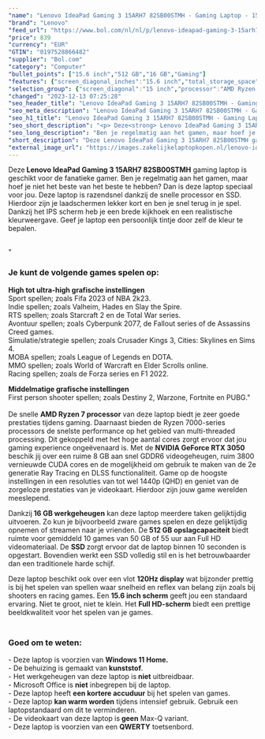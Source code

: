 ```yaml
---
"name": "Lenovo IdeaPad Gaming 3 15ARH7 82SB00STMH - Gaming Laptop - 15.6 inch"
"brand": "Lenovo"
"feed_url": "https://www.bol.com/nl/nl/p/lenovo-ideapad-gaming-3-15arh7-82sb00stmh-gaming-laptop-15-6-inch/9300000151986378"
"price": 839
"currency": "EUR"
"GTIN": "0197528866482"
"supplier": "Bol.com"
"category": "Computer"
"bullet_points": ["15.6 inch","512 GB","16 GB","Gaming"]
"features": {"screen_diagonal_inches":"15.6 inch","total_storage_space":"512 GB","memory_size":"16 GB","purpose_laptop":"Gaming"}
"selection_group": {"screen_diagonal":"15 inch","processor":"AMD Ryzen 7","changed_price_past_3_days":false,"product_family":"Ideapad"}
"changed": "2023-12-13 07:25:28"
"seo_header_title": "Lenovo IdeaPad Gaming 3 15ARH7 82SB00STMH - Gaming Laptop - 15.6 inch"
"seo_meta_description": "Lenovo IdeaPad Gaming 3 15ARH7 82SB00STMH - Gaming Laptop - 15.6 inch"
"seo_h1_title": "Lenovo IdeaPad Gaming 3 15ARH7 82SB00STMH - Gaming Laptop - 15.6 inch"
"seo_short_description": "<p> Deze<strong> Lenovo IdeaPad Gaming 3 15ARH7 82SB00STMH</strong> gaming laptop is geschikt voor de fanatieke gamer."
"seo_long_description": "Ben je regelmatig aan het gamen, maar hoef je niet het beste van het beste te hebben? Dan is deze laptop speciaal voor jou. Deze laptop is razendsnel dankzij de snelle processor en SSD. Hierdoor zijn je laadschermen lekker kort en ben je snel terug in je spel. Dankzij het IPS scherm heb je een brede kijkhoek en een realistische kleurweergave. Geef je laptop een persoonlijk tintje door zelf de kleur te bepalen. </p> <p> <br />\" </p> <h3>Je kunt de volgende games spelen op:</h3> <p> </p> <p> <b>High tot ultra-high grafische instellingen</b><br /> Sport spellen; zoals Fifa 2023 of NBA 2k23. <br /> Indie spellen; zoals Valheim, Hades en Slay the Spire. <br /> RTS spellen; zoals Starcraft 2 en de Total War series. <br /> Avontuur spellen; zoals Cyberpunk 2077, de Fallout series of de Assassins Creed games. <br /> Simulatie/strategie spellen; zoals Crusader Kings 3, Cities: Skylines en Sims 4. <br /> MOBA spellen; zoals League of Legends en DOTA. <br /> MMO spellen; zoals World of Warcraft en Elder Scrolls online. <br /> Racing spellen; zoals de Forza series en F1 2022.  </p> <p> <b>Middelmatige grafische instellingen</b><br /> First person shooter spellen; zoals Destiny 2, Warzone, Fortnite en PUBG. \" <br /> <br />De snelle <strong>AMD Ryzen 7 processor</strong> van deze laptop biedt je zeer goede prestaties tijdens gaming. Daarnaast bieden de Ryzen 7000-series processors de snelste performance op het gebied van multi-threaded processing. Dit gekoppeld met het hoge aantal cores zorgt ervoor dat jou gaming experience ongeëvenaard is. Met de <strong>NVIDIA GeForce RTX 3050 </strong>beschik jij over een ruime 8 GB aan snel GDDR6 videogeheugen, ruim 3800 vernieuwde CUDA cores en de mogelijkheid om gebruik te maken van de 2e generatie Ray Tracing en DLSS functionaliteit. Game op de hoogste instellingen in een resoluties van tot wel 1440p (QHD) en geniet van de zorgeloze prestaties van je videokaart. Hierdoor zijn jouw game werelden meeslepend. </p> <p> Dankzij<strong> 16 GB werkgeheugen</strong> kan deze laptop meerdere taken gelijktijdig uitvoeren. Zo kun je bijvoorbeeld zware games spelen en deze gelijktijdig opnemen of streamen naar je vrienden. De<strong> 512 GB opslagcapaciteit</strong> biedt ruimte voor gemiddeld 10 games van 50 GB of 55 uur aan Full HD videomateriaal. De <strong>SSD </strong>zorgt ervoor dat de laptop binnen 10 seconden is opgestart. Bovendien werkt een SSD volledig stil en is het betrouwbaarder dan een traditionele harde schijf. </p> <p> Deze laptop beschikt ook over een vlot <strong>120Hz display</strong> wat bijzonder prettig is bij het spelen van spellen waar snelheid en reflex van belang zijn zoals bij shooters en racing games. Een <strong>15. 6 inch scherm</strong> geeft jou een standaard ervaring. Niet te groot, niet te klein. Het <strong>Full HD-scherm</strong> biedt een prettige beeldkwaliteit voor het spelen van je games. </p> <h3><br />Goed om te weten:</h3> <p> - Deze laptop is voorzien van <strong>Windows 11 Home. </strong><br />- De behuizing is gemaakt van<strong> kunststof</strong>. <br />- Het werkgeheugen van deze laptop is<strong> niet</strong> uitbreidbaar. <br />- Microsoft Office is <strong>niet</strong> inbegrepen bij de laptop. <br />- Deze laptop heeft <strong>een kortere accuduur</strong> bij het spelen van games. <br />- Deze laptop <strong>kan warm worden</strong> tijdens intensief gebruik. Gebruik een laptopstandaard om dit te verminderen. <br />- De videokaart van deze laptop is<strong> geen</strong> Max-Q variant. <br />- Deze laptop is voorzien van een <strong>QWERTY</strong> toetsenbord. </p>"
"short_description": "Deze Lenovo IdeaPad Gaming 3 15ARH7 82SB00STMH gaming laptop is geschikt voor de fanatieke gamer. Ben je regelmatig aan het gamen, maar hoef je niet het beste van het beste te hebben? Dan is deze laptop speciaal voor jou. Deze laptop is razendsnel dankzij de snelle processor en SSD. Hierdoor zijn je laadschermen lekker kort en ben je snel terug in je spel. Dankzij het IPS scherm heb je een brede kijkhoek en een realistische kleurweergave. Geef je laptop een persoonlijk tintje door zelf de kleur te bepalen. \" Je kunt de volgende games spelen op: High tot ultra-high grafische instellingen Sport spellen; zoals Fifa 2023 of NBA 2k23. Indie spellen; zoals Valheim, Hades en Slay the Spire. RTS spellen; zoals Starcraft 2 en de Total War series. Avontuur spellen; zoals Cyberpunk 2077, de Fallout series of de Assassins Creed games. Simulatie/strategie spellen; zoals Crusader Kings 3, Cities: Skylines en Sims 4. MOBA spellen; zoals League of Legends en DOTA. MMO spellen; zoals World of Warcraft en Elder Scrolls online. Racing spellen; zoals de Forza series en F1 2022. Middelmatige grafische instellingen First person shooter spellen; zoals Destiny 2, Warzone, Fortnite en PUBG.\" De snelle AMD Ryzen 7 processor van deze laptop biedt je zeer goede prestaties tijdens gaming. Daarnaast bieden de Ryzen 7000-series processors de snelste performance op het gebied van multi-threaded processing. Dit gekoppeld met het hoge aantal cores zorgt ervoor dat jou gaming experience ongeëvenaard is. Met de NVIDIA GeForce RTX 3050 beschik jij over een ruime 8 GB aan snel GDDR6 videogeheugen, ruim 3800 vernieuwde CUDA cores en de mogelijkheid om gebruik te maken van de 2e generatie Ray Tracing en DLSS functionaliteit. Game op de hoogste instellingen in een resoluties van tot wel 1440p (QHD) en geniet van de zorgeloze prestaties van je videokaart. Hierdoor zijn jouw game werelden meeslepend. Dankzij 16 GB werkgeheugen kan deze laptop meerdere taken gelijktijdig uitvoeren. Zo kun je bijvoorbeeld zware games spelen en deze gelijktijdig opnemen of streamen naar je vrienden. De 512 GB opslagcapaciteit biedt ruimte voor gemiddeld 10 games van 50 GB of 55 uur aan Full HD videomateriaal. De SSD zorgt ervoor dat de laptop binnen 10 seconden is opgestart. Bovendien werkt een SSD volledig stil en is het betrouwbaarder dan een traditionele harde schijf. Deze laptop beschikt ook over een vlot 120Hz display wat bijzonder prettig is bij het spelen van spellen waar snelheid en reflex van belang zijn zoals bij shooters en racing games. Een 15.6 inch scherm geeft jou een standaard ervaring. Niet te groot, niet te klein. Het Full HD-scherm biedt een prettige beeldkwaliteit voor het spelen van je games. Goed om te weten: - Deze laptop is voorzien van Windows 11 Home. - De behuizing is gemaakt van kunststof. - Het werkgeheugen van deze laptop is niet uitbreidbaar. - Microsoft Office is niet inbegrepen bij de laptop. - Deze laptop heeft een kortere accuduur bij het spelen van games. - Deze laptop kan warm worden tijdens intensief gebruik. Gebruik een laptopstandaard om dit te verminderen. - De videokaart van deze laptop is geen Max-Q variant. - Deze laptop is voorzien van een QWERTY toetsenbord."
"external_image_url": "https://images.zakelijkelaptopkopen.nl/lenovo-ideapad-gaming-3-15arh7-82sb00stmh-gaming-laptop-15-6-inch.webp"
---
```


<p> Deze<strong> Lenovo IdeaPad Gaming 3 15ARH7 82SB00STMH</strong> gaming laptop is geschikt voor de fanatieke gamer. Ben je regelmatig aan het gamen, maar hoef je niet het beste van het beste te hebben? Dan is deze laptop speciaal voor jou. Deze laptop is razendsnel dankzij de snelle processor en SSD. Hierdoor zijn je laadschermen lekker kort en ben je snel terug in je spel. Dankzij het IPS scherm heb je een brede kijkhoek en een realistische kleurweergave. Geef je laptop een persoonlijk tintje door zelf de kleur te bepalen. </p> <p> <br />" </p> <h3>Je kunt de volgende games spelen op:</h3> <p>  </p> <p> <b>High tot ultra-high grafische instellingen</b><br /> Sport spellen; zoals Fifa 2023 of NBA 2k23. <br /> Indie spellen; zoals Valheim, Hades en Slay the Spire.<br /> RTS spellen; zoals Starcraft 2 en de Total War series.<br /> Avontuur spellen; zoals Cyberpunk 2077, de Fallout series of de Assassins Creed games.<br /> Simulatie/strategie spellen; zoals Crusader Kings 3, Cities: Skylines en Sims 4.<br /> MOBA spellen; zoals League of Legends en DOTA.<br /> MMO spellen; zoals World of Warcraft en Elder Scrolls online.<br /> Racing spellen; zoals de Forza series en F1 2022.  </p> <p> <b>Middelmatige grafische instellingen</b><br /> First person shooter spellen; zoals Destiny 2, Warzone, Fortnite en PUBG." <br /> <br />De snelle <strong>AMD Ryzen 7 processor</strong> van deze laptop biedt je zeer goede prestaties tijdens gaming. Daarnaast bieden de Ryzen 7000-series processors de snelste performance op het gebied van multi-threaded processing. Dit gekoppeld met het hoge aantal cores zorgt ervoor dat jou gaming experience ongeëvenaard is. Met de <strong>NVIDIA GeForce RTX 3050 </strong>beschik jij over een ruime 8 GB aan snel GDDR6 videogeheugen, ruim 3800 vernieuwde CUDA cores en de mogelijkheid om gebruik te maken van de 2e generatie Ray Tracing en DLSS functionaliteit. Game op de hoogste instellingen in een resoluties van tot wel 1440p (QHD) en geniet van de zorgeloze prestaties van je videokaart. Hierdoor zijn jouw game werelden meeslepend. </p> <p> Dankzij<strong> 16 GB werkgeheugen</strong> kan deze laptop meerdere taken gelijktijdig uitvoeren. Zo kun je bijvoorbeeld zware games spelen en deze gelijktijdig opnemen of streamen naar je vrienden. De<strong> 512 GB opslagcapaciteit</strong> biedt ruimte voor gemiddeld 10 games van 50 GB of 55 uur aan Full HD videomateriaal. De <strong>SSD </strong>zorgt ervoor dat de laptop binnen 10 seconden is opgestart. Bovendien werkt een SSD volledig stil en is het betrouwbaarder dan een traditionele harde schijf. </p> <p> Deze laptop beschikt ook over een vlot <strong>120Hz display</strong> wat bijzonder prettig is bij het spelen van spellen waar snelheid en reflex van belang zijn zoals bij shooters en racing games. Een <strong>15.6 inch scherm</strong> geeft jou een standaard ervaring. Niet te groot, niet te klein. Het <strong>Full HD-scherm</strong> biedt een prettige beeldkwaliteit voor het spelen van je games. </p> <h3><br />Goed om te weten:</h3> <p> - Deze laptop is voorzien van <strong>Windows 11 Home.</strong><br />- De behuizing is gemaakt van<strong> kunststof</strong>.<br />- Het werkgeheugen van deze laptop is<strong> niet</strong> uitbreidbaar.<br />- Microsoft Office is <strong>niet</strong> inbegrepen bij de laptop.<br />- Deze laptop heeft <strong>een kortere accuduur</strong> bij het spelen van games.<br />- Deze laptop <strong>kan warm worden</strong> tijdens intensief gebruik. Gebruik een laptopstandaard om dit te verminderen.<br />- De videokaart van deze laptop is<strong> geen</strong> Max-Q variant.<br />- Deze laptop is voorzien van een <strong>QWERTY</strong> toetsenbord. </p>